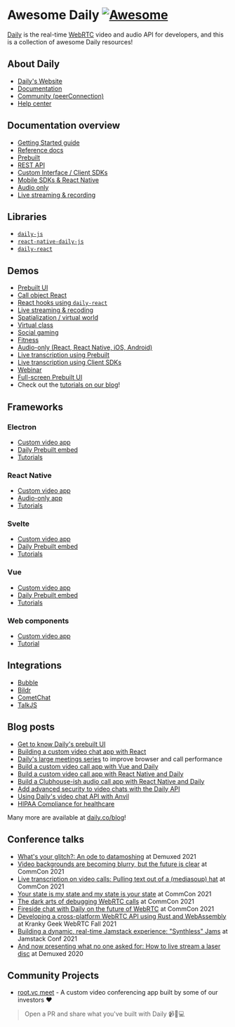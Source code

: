 # Awesome Daily [![Awesome](https://awesome.re/badge.svg)](https://awesome.re)

[Daily](https://daily.co) is the real-time [WebRTC](https://webrtc.org/) video and audio API for developers, and this is a collection of awesome Daily resources!

## About Daily

- [Daily's Website](https://daily.co)
- [Documentation](https://docs.daily.co)
- [Community (peerConnection)](https://community.daily.co/)
- [Help center](https://help.daily.co/en/)

## Documentation overview

- [Getting Started guide](https://docs.daily.co/get-started)
- [Reference docs](https://docs.daily.co/reference)
- [Prebuilt](https://docs.daily.co/guides/products/prebuilt)
- [REST API](https://docs.daily.co/reference/rest-api)
- [Custom Interface / Client SDKs](https://docs.daily.co/guides/products/call-object)
- [Mobile SDKs & React Native](https://docs.daily.co/guides/products/mobile)
- [Audio only](https://docs.daily.co/guides/products/audio-only)
- [Live streaming & recording](https://docs.daily.co/guides/products/live-streaming-recording)

## Libraries

- [`daily-js`](https://github.com/daily-co/daily-js)
- [`react-native-daily-js`](https://github.com/daily-co/react-native-daily-js)
- [`daily-react`](https://github.com/daily-co/daily-react)

## Demos

- [Prebuilt UI](https://github.com/daily-demos/prebuilt-ui)
- [Call object React](https://github.com/daily-demos/call-object-react)
- [React hooks using `daily-react`](https://github.com/daily-demos/custom-video-daily-react-hooks)
- [Live streaming & recoding](https://github.com/daily-demos/live-streaming-recording-demo/)
- [Spatialization / virtual world](https://github.com/daily-demos/spatialization)
- [Virtual class](https://github.com/daily-demos/virtual-class-demo)
- [Social gaming](https://github.com/daily-demos/modern-wordfare)
- [Fitness](https://github.com/daily-demos/examples/tree/main/custom/fitness-demo)
- [Audio-only (React, React Native, iOS, Android)](https://github.com/daily-demos/party-line)
- [Live transcription using Prebuilt](https://github.com/daily-demos/prebuilt-transcription)
- [Live transcription using Client SDKs](https://github.com/daily-demos/examples/tree/main/custom/live-transcription)
- [Webinar](https://github.com/daily-demos/webinar)
- [Full-screen Prebuilt UI](https://github.com/daily-demos/fullscreen-prebuilt-ui)
- Check out the [tutorials on our blog](https://www.daily.co/blog/tag/code-tutorials/)!

## Frameworks

### Electron

- [Custom video app](https://github.com/daily-demos/electron-overlay)
- [Daily Prebuilt embed](https://github.com/daily-demos/electron-prebuilt)
- [Tutorials](https://www.daily.co/blog/tag/electron/)

### React Native

- [Custom video app](https://github.com/daily-co/react-native-daily-js-playground)
- [Audio-only app](https://github.com/daily-demos/party-line/tree/main/react-native)
- [Tutorials](https://www.daily.co/blog/tag/mobile/)

### Svelte

- [Custom video app](https://github.com/daily-demos/svelte-call-object)
- [Daily Prebuilt embed](https://github.com/daily-demos/svelte-daily-prebuilt)
- [Tutorials](https://www.daily.co/blog/tag/svelte/)

### Vue

- [Custom video app](https://github.com/daily-demos/vue-call-object)
- [Daily Prebuilt embed](https://github.com/daily-demos/vue-daily-prebuilt)
- [Tutorials](https://www.daily.co/blog/tag/vue/)

### Web components

- [Custom video app](https://github.com/daily-demos/web-components)
- [Tutorial](https://www.daily.co/blog/build-a-custom-video-chat-using-daily-and-web-components/)

## Integrations

- [Bubble](https://www.youtube.com/watch?v=jQGVUxl9WV4&embeds_euri=https%3A%2F%2Fdocs.daily.co%2F&source_ve_path=MjM4NTE&feature=emb_title)
- [Bildr](https://www.youtube.com/watch?v=8PBTURhqgQE&feature=emb_title)
- [CometChat](https://www.daily.co/blog/daily-cometchat-integrate-rich-video-voice-and-chat-in-minutes/)
- [TalkJS](https://github.com/daily-demos/chat-integrations/tree/main/talk-js)

## Blog posts

- [Get to know Daily's prebuilt UI](https://www.daily.co/blog/prebuilt-ui/)
- [Building a custom video chat app with React](https://www.daily.co/blog/building-a-custom-video-chat-app-with-react/)
- [Daily's large meetings series](https://www.daily.co/blog/tag/large-meeting-series/) to improve browser and call performance
- [Build a custom video call app with Vue and Daily](https://www.daily.co/blog/custom-video-chat-app-with-daily-and-vue/)
- [Build a custom video call app with React Native and Daily](https://www.daily.co/blog/build-a-mobile-video-chat-app-with-dailys-react-native-javascript-library/)
- [Build a Clubhouse-ish audio call app with React Native and Daily](https://www.daily.co/blog/build-your-own-audio-only-clubhouse-clone-app-with-dailys-react-native-library/)
- [Add advanced security to video chats with the Daily API](https://www.daily.co/blog/add-advanced-security-features-to-video-chats-with-the-daily-api/)
- [Using Daily's video chat API with Anvil](https://anvil.works/articles/daily-co-video-chat)
- [HIPAA Compliance for healthcare](https://docs.daily.co/guides/privacy-and-security/hipaa)

Many more are available at [daily.co/blog](https://daily.co/blog)!

## Conference talks

- [What's your glitch?: An ode to datamoshing](https://www.youtube.com/watch?v=Qtia43DGSrY) at Demuxed 2021
- [Video backgrounds are becoming blurry, but the future is clear](https://www.youtube.com/watch?v=yuUbVQdTRZQA) at CommCon 2021
- [Live transcription on video calls: Pulling text out of a (mediasoup) hat](https://www.youtube.com/watch?v=Ve7hazOGzjM) at CommCon 2021
- [Your state is my state and my state is your state](https://www.youtube.com/watch?v=Q-XqEnScaf0) at CommCon 2021
- [The dark arts of debugging WebRTC calls](https://www.youtube.com/watch?v=Otcv3ZqWkn4) at CommCon 2021
- [Fireside chat with Daily on the future of WebRTC](https://www.youtube.com/watch?v=mzhIrwTWsCw) at CommCon 2021
- [Developing a cross-platform WebRTC API using Rust and WebAssembly](https://www.youtube.com/watch?v=rjbxhv_U9tw) at Kranky Geek WebRTC Fall 2021
- [Building a dynamic, real-time Jamstack experience: "Synthless" Jams](https://www.youtube.com/watch?v=zP5ISItmqXk) at Jamstack Conf 2021
- [And now presenting what no one asked for: How to live stream a laser disc](https://www.youtube.com/watch?v=DuYakl4uHMg) at Demuxed 2020

## Community Projects

- [root.vc meet](https://github.com/rootvc/meet) - A custom video conferencing app built by some of our investors ❤

> Open a PR and share what you've built with Daily 📹🎤💻
